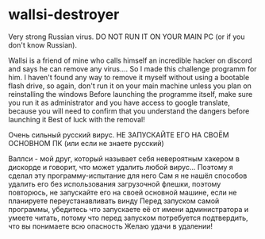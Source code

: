# wallsi-destroyer
Very strong Russian virus. DO NOT RUN IT ON YOUR MAIN PC (or if you don't know Russian).

Wallsi is a friend of mine who calls himself an incredible hacker on discord and says he can remove any virus....
So I made this challenge programm for him.
I haven't found any way to remove it myself without using a bootable flash drive, so again, don't run it on your main machine unless you plan on reinstalling the windows
Before launching the programme itself, make sure you run it as administrator and you have access to google translate, because you will need to confirm that you understand the dangers before launching it
Best of luck with the removal!

Очень сильный русский вирус. НЕ ЗАПУСКАЙТЕ ЕГО НА СВОЁМ ОСНОВНОМ ПК (или если не знаете русский)

Валлси - мой друг, который называет себя невероятным хакером в дискорде и говорит, что может удалить любой вирус...
Поэтому я сделал эту программу-испытание для него
Сам я не нашёл способов удалить его без использования загрузочной флешки, поэтому повторюсь, не запускайте его на своей основной машине, если не планируете переустанавливать винду
Перед запуском самой программы, убедитесь что запускаете её от имени администратора и умеете читать, потому что перед запуском потребуется подтвердить, что вы понимаете всю опасность
Желаю удачи в удалении!
